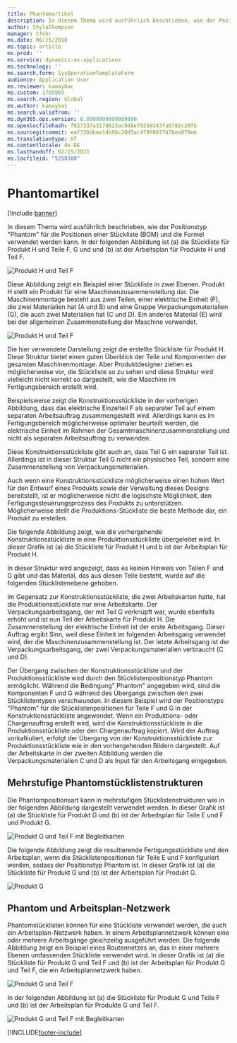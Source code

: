 ```yaml
---
title: Phantomartikel
description: In diesem Thema wird ausführlich beschrieben, wie der Positionstyp "Phantom" für die Positionen einer Stückliste (BOM) und die Formel in Dynamics 365 Supply Chain Management verwendet werden kann.
author: ShylaThompson
manager: tfehr
ms.date: 06/15/2018
ms.topic: article
ms.prod: ''
ms.service: dynamics-ax-applications
ms.technology: ''
ms.search.form: SysOperationTemplateForm
audience: Application User
ms.reviewer: kamaybac
ms.custom: 1705903
ms.search.region: Global
ms.author: kamaybac
ms.search.validfrom: ''
ms.dyn365.ops.version: 8.0999999999999996
ms.openlocfilehash: f927337a317d623ac948e79250343fa6782c20fb
ms.sourcegitcommit: eaf330dbee1db96c20d5ac479f007747bea079eb
ms.translationtype: HT
ms.contentlocale: de-DE
ms.lasthandoff: 02/15/2021
ms.locfileid: "5250380"
---
```

# <a name="phantom-items"></a>Phantomartikel

[!include [banner](../includes/banner.md)]

In diesem Thema wird  ausführlich beschrieben, wie der Positionstyp "Phantom" für die Positionen einer Stückliste (BOM) und die Formel verwendet werden kann. In der folgenden Abbildung ist (a) die Stückliste für Produkt H und Teile F, G und und (b) ist der Arbeitsplan für Produkte H und Teil F.

![Produkt H und Teil F](media/product-H-part-F.png)


Diese Abbildung zeigt ein Beispiel einer Stückliste in zwei Ebenen. Produkt H stellt ein Produkt für eine Maschinenzusammenstellung dar. Die Maschinenmontage besteht aus zwei Teilen, einer elektrische Einheit (F), die zwei Materialien hat (A und B) und eine Gruppe Verpackungsmaterialien (G), die auch zwei Materialien hat (C und D). Ein anderes Material (E) wird bei der allgemeinen Zusammenstellung der Maschine verwendet.

![Produkt H und Teil F](media/product-H-part-B.png)

Die hier verwendete Darstellung zeigt die erstellte Stückliste für Produkt H. Diese Struktur bietet einen guten Überblick der Teile und Komponenten der gesamten Maschinenmontage. Aber Produktdesigner ziehen es möglicherweise vor, die Stückliste so zu sehen und diese Struktur wird vielleicht nicht korrekt so dargestellt, wie die Maschine im Fertigungsbereich erstellt wird. 

Beispielsweise zeigt die Konstruktionsstückliste in der vorherigen Abbildung, dass das elektrische Einzelteil F als separater Teil auf einem separaten Arbeitsauftrag zusammengestellt wird. Allerdings kann es im Fertigungsbereich möglicherweise optimaler beurteilt werden, die elektrische Einheit im Rahmen der Gesamtmaschinenzusammenstellung und nicht als separaten Arbeitsauftrag zu verwenden.

Diese Konstruktionsstückliste gibt auch an, dass Teil G ein separater Teil ist. Allerdings ist in dieser Struktur Teil G nicht ein physisches Teil, sondern eine Zusammenstellung von Verpackungsmaterialien. 

Auch wenn eine Konstruktionsstückliste möglicherweise einen hohen Wert für den Entwurf eines Produkts sowie der Verwaltung dieses Designs bereitstellt, ist er möglicherweise nicht die logischste Möglichkeit, den Fertigungssteuerungsprozess des Produkts zu unterstützen. Möglicherweise stellt die Produktions-Stückliste die beste Methode dar, ein Produkt zu erstellen.

Die folgende Abbildung zeigt, wie die vorhergehende Konstruktionsstückliste in eine Produktionsstückliste übergeleitet wird. In dieser Grafik ist (a) die Stückliste für Produkt H und b ist der Arbeitsplan für Produkt H.

In dieser Struktur wird angezeigt, dass es keinen Hinweis von Teilen F und G gibt und das Material, das aus diesen Teile besteht, wurde auf die folgenden Stücklistenebene gehoben. 

Im Gegensatz zur Konstruktionsstückliste, die zwei Arbeitskarten hatte, hat die Produktionsstückliste nur eine Arbeitskarte. Der Verpackungsarbeitsgang, der mit Teil G verknüpft war, wurde ebenfalls erhöht und ist nun Teil der Arbeitskarte für Produkt H. Die Zusammenstellung der elektrische Einheit ist der erste Arbeitsgang. Dieser Auftrag ergibt Sinn, weil diese Einheit im folgenden Arbeitsgang verwendet wird, der die Maschinenzusammenstellung ist. Der letzte Arbeitsgang ist der Verpackungsarbeitsgang, der zwei Verpackungsmaterialien verbraucht (C und D).

Der Übergang zwischen der Konstruktionsstückliste und der Produktionsstückliste wird durch den Stücklistenpositionstyp Phantom ermöglicht. Während die Bedingung" Phantom" angegeben wird, sind die Komponenten F und G während des Übergangs zwischen den zwei Stücklistentypen verschwunden. In diesem Beispiel wird der Positionstyps "Phantom" für die Stücklistenpositionen für Teile F und G in der Konstruktionsstückliste angewendet. Wenn ein Produktions- oder Chargenauftrag erstellt wird, wird die Konstruktionsstückliste in die Produktionsstückliste oder den Chargenauftrag kopiert. Wird der Auftrag vorkalkuliert, erfolgt der Übergang von der Konstruktionsstückliste zur Produktionsstückliste wie in den vorhergehenden Bildern dargestellt. Auf der Arbeitskarte in der zweiten Abbildung werden die Verpackungsmaterialien C und D als Input für den Arbeitsgang eingegeben. 

## <a name="multilevel-phantom-bom-structures"></a>Mehrstufige Phantomstücklistenstrukturen
Die Phantompositionsart kann in mehrstufigen Stücklistenstrukturen wie in der folgenden Abbildung dargestellt verwendet werden. In dieser Grafik ist (a) die Stückliste für Produkt G und (b) ist der Arbeitsplan für Teile E und F und Produkt G. 

![Produkt G und Teil F mit Begleitkarten](media/product-G-route-sheet-G.png)


Die folgende Abbildung zeigt die resultierende Fertigungsstückliste und den Arbeitsplan, wenn die  Stücklistenpositionen für Teile E und F konfiguriert werden, sodass der Positionstyp Phantom ist. In dieser Grafik ist (a) die Stückliste für Produkt G und (b) ist der Arbeitsplan für Produkt G.

![Produkt G](media/product-G.png)


## <a name="phantom-and-route-network"></a>Phantom und Arbeitsplan-Netzwerk
Phantomstücklisten können für eine Stückliste verwendet werden, die auch ein Arbeitsplan-Netzwerk haben. In einem Arbeitsplannetzwerk können eine oder mehrere Arbeitsgänge gleichzeitig ausgeführt werden. Die folgende Abbildung zeigt ein Beispiel eines Routennetzes an, das in einer mehrere Ebenen umfassenden Stückliste verwendet wird. In dieser Grafik ist (a) die Stückliste für Produkt G und Teil F und (b) ist der Arbeitsplan für Produkt G und Teil F, die ein Arbeitsplannetzwerk haben.

![Produkt G und Teil F](media/product-G-part-F.png)


In der folgenden Abbildung ist (a) die Stückliste für Produkt G und Teile F und (b) ist der Arbeitsplan für Produkte G und Teil F.

![Produkt G und Teil F mit Begleitkarten](media/product-G-part-F-with-route-sheet.png)


[!INCLUDE[footer-include](../../includes/footer-banner.md)]